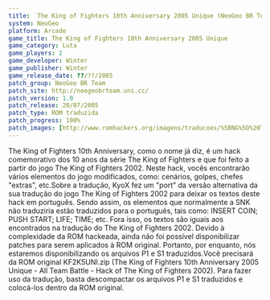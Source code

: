 ```yaml
---
title:  The King of Fighters 10th Anniversary 2005 Unique (NeoGeo BR Team)
system: NeoGeo
platform: Arcade
game_title: The King of Fighters 10th Anniversary 2005 Unique
game_category: Luta
game_players: 2
game_developer: Winter
game_publisher: Winter
game_release_date: ??/??/2005
patch_group: NeoGeo BR Team 
patch_site: http://neogeobrteam.uni.cc/ 
patch_version: 1.0 
patch_release: 20/07/2005
patch_type: ROM traduzida 
patch_progress: 100%
patch_images: [http://www.romhackers.org/imagens/traducoes/%5BNG%5D%20The%20King%20of%20Fighters%2010th%20Anniversary%20Unique%20-%20NGBRT%20-%20Title.png,http://www.romhackers.org/imagens/traducoes/%5BNG%5D%20The%20King%20of%20Fighters%2010th%20Anniversary%20Unique%20-%20NGBRT%20-%201.png,http://www.romhackers.org/imagens/traducoes/%5BNG%5D%20The%20King%20of%20Fighters%2010th%20Anniversary%20Unique%20-%20NGBRT%20-%202.png]
---
```

The King of Fighters 10th Anniversary, como o nome já diz, é um hack comemorativo dos 10 anos da série The King of Fighters e que foi feito a partir do jogo The King of Fighters 2002. Neste hack, vocês encontrarão vários elementos do jogo modificados, como: cenários, golpes, chefes "extras", etc.Sobre a tradução, KyoX fez um "port" da versão alternativa da sua tradução do jogo The King of Fighters 2002 para deixar os textos deste hack em português. Sendo assim, os elementos que normalmente a SNK não traduziria estão traduzidos para o português, tais como: INSERT COIN; PUSH START; LIFE; TIME; etc. Fora isso, os textos são iguais aos encontrados na tradução do The King of Fighters 2002. Devido à complexidade da ROM hackeada, ainda não foi possível disponibilizar patches para serem aplicados à ROM original. Portanto, por enquanto, nós estaremos disponibilizando os arquivos P1 e S1 traduzidos.Você precisará da ROM original KF2K5UNI.zip (The King of Fighters 10th Anniversary 2005 Unique - All Team Battle - Hack of The King of Fighters 2002). Para fazer uso da tradução, basta descompactar os arquivos P1 e S1 traduzidos e colocá-los dentro da ROM original.